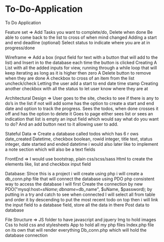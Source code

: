 # To-Do-Application
To Do Application

Feature set => 
Add Tasks you want to complete/do,
Delete when done
Be able to come back to the list to cross of when mind changed
Adding a start and end deadline (optional)
Select status to indicate where you are at in progress/done

Wireframe =>
Add a box (input field for text with a button that will add to the list) and Insert in to the database each time the button is clicked
Creating A List with all the added inputs for view, running through a while loop that will  keep iterating as long as it is higher then zero
A Delete button to remove when they are done
A checkbox to cross of an item from the list uncheck/check
Letting the user add a start to end date time stamp
Creating another checkbox with all the status to let user know where they are at

Architectural Design =>
User goes to the site, checks to see if there is any to do’s in the list if not will add some has the option to create a start and end date and option to track the progress.
Sees the todos, when done crosses it off and has the option to delete it
Goes to page either sees list or sees an indication that list is empty an input field which would say what do you want to do? And an add button next to it allowing user to add.

Stateful Data =>
Create a database called todos which has 6 r
ows date_created Datetime, 
checkbox boolean,
 rowid integer,
title text, 
status integer,
 date started and ended datetime
 i would also later like to implement a note section which will also be a text fields
 
FrontEnd =>
I would use bootstrap, plain css/scss/sass
Html to create the elements like, list and checkbox input field

Database:
SInce this is a project i will create using php i will create a db_conn.php file that will connect the database using PDO php consistent way to access the database
I will first Create the connection by new PDO("mysql:host=$sName;dbname=$db_name", $uName, $password); by putting in a try and catch to see when connected
I will select all from table and order it by descending to put the most recent todo on top then i will link the input field to a database field, store all the data in there
Post data to database

File Structure => 
JS folder to have javascript and  jquery 
Img to hold images
Css to hold css and stylesheets
App to hold all my php files
Index.php file on its own that will render everything 
Db_conn.php which will hold the database connection
